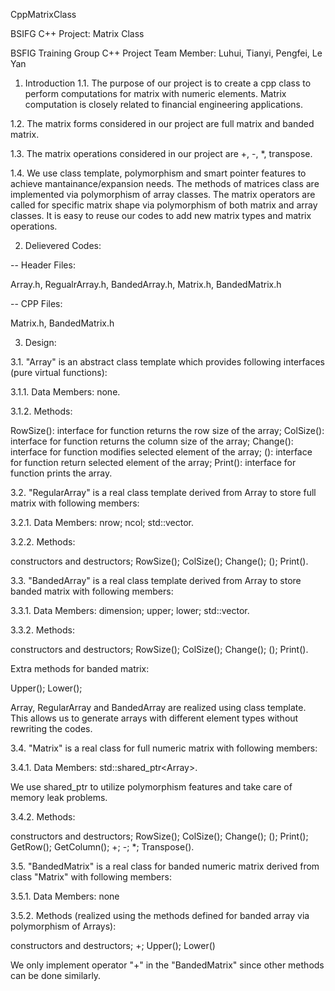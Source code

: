 CppMatrixClass


BSIFG C++ Project: Matrix Class 

BSFIG Training Group C++ Project
Team Member: Luhui, Tianyi, Pengfei, Le Yan

1. Introduction
1.1. The purpose of our project is to create a cpp class to perform computations for matrix with numeric elements. Matrix computation is closely related to financial engineering applications.

1.2. The matrix forms considered in our project are full matrix and banded matrix.

1.3. The matrix operations considered in our project are +, -, *, transpose.

1.4. We use class template, polymorphism and smart pointer features to achieve mantainance/expansion needs. The methods of matrices class are implemented via polymorphism of array classes. The matrix operators are called for specific matrix shape via polymorphism of both matrix and array classes. It is easy to reuse our codes to add new matrix types and matrix operations.

2. Delievered Codes:

-- Header Files:

Array.h, RegualrArray.h, BandedArray.h, Matrix.h, BandedMatrix.h

-- CPP Files:

Matrix.h, BandedMatrix.h

3. Design:

3.1. "Array" is an abstract class template which provides following interfaces (pure virtual functions):

3.1.1. Data Members: none.

3.1.2. Methods:

RowSize(): interface for function returns the row size of the array;
ColSize(): interface for function returns the column size of the array;
Change(): interface for function modifies selected element of the array;
(): interface for function return selected element of the array;
Print(): interface for function prints the array.

3.2. "RegularArray" is a real class template derived from Array to store full matrix with following members:

3.2.1. Data Members: nrow; ncol; std::vector.

3.2.2. Methods: 

constructors and destructors;
RowSize();
ColSize();
Change();
();
Print().

3.3. "BandedArray" is a real class template derived from Array to store banded matrix with following members:

3.3.1. Data Members: dimension; upper; lower; std::vector.

3.3.2. Methods: 

constructors and destructors;
RowSize();
ColSize();
Change();
();
Print().

Extra methods for banded matrix:

Upper();
Lower();

Array, RegularArray and BandedArray are realized using class template. This allows us to generate arrays with different element types without rewriting the codes.

3.4. "Matrix" is a real class for full numeric matrix with following members:

3.4.1. Data Members: std::shared_ptr<Array<double>>.

We use shared_ptr to utilize polymorphism features and take care of memory leak problems.

3.4.2. Methods: 

constructors and destructors;
RowSize();
ColSize();
Change();
();
Print();
GetRow();
GetColumn();
+;
-;
*;
Transpose().
 
3.5. "BandedMatrix" is a real class for banded numeric matrix derived from class "Matrix" with following members:

3.5.1. Data Members: none

3.5.2. Methods (realized using the methods defined for banded array via polymorphism of Arrays):

constructors and destructors;
+;
Upper();
Lower() 

We only implement operator "+" in the "BandedMatrix" since other methods can be done similarly. 
